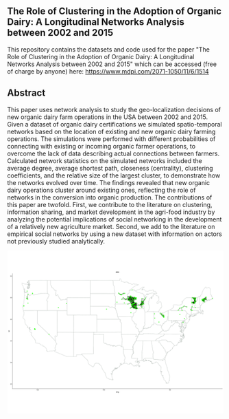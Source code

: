 ## The Role of Clustering in the Adoption of Organic Dairy: A Longitudinal Networks Analysis between 2002 and 2015

This repository contains the datasets and code used for the paper "The Role of Clustering in the Adoption of Organic Dairy: A Longitudinal Networks Analysis between 2002 and 2015" which can be accessed (free of charge by anyone) here: https://www.mdpi.com/2071-1050/11/6/1514

## Abstract 

This paper uses network analysis to study the geo-localization decisions of new organic dairy farm operations in the USA between 2002 and 2015. Given a dataset of organic dairy certifications we simulated spatio-temporal networks based on the location of existing and new organic dairy farming operations. The simulations were performed with different probabilities of connecting with existing or incoming organic farmer operations, to overcome the lack of data describing actual connections between farmers. Calculated network statistics on the simulated networks included the average degree, average shortest path, closeness (centrality), clustering coefficients, and the relative size of the largest cluster, to demonstrate how the networks evolved over time. The findings revealed that new organic dairy operations cluster around existing ones, reflecting the role of networks in the conversion into organic production. The contributions of this paper are twofold. First, we contribute to the literature on clustering, information sharing, and market development in the agri-food industry by analyzing the potential implications of social networking in the development of a relatively new agriculture market. Second, we add to the literature on empirical social networks by using a new dataset with information on actors not previously studied analytically. 

![](README_figs/usamapall.gif)
